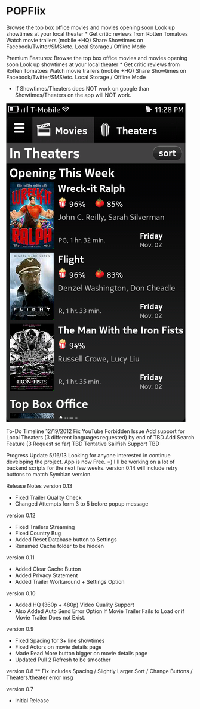 # POPFlix
Browse the top box office movies and movies opening soon Look up showtimes at your local theater * Get critic reviews from Rotten Tomatoes Watch movie trailers (mobile +HQ) Share Showtimes on Facebook/Twitter/SMS/etc. Local Storage / Offline Mode

Premium Features:
Browse the top box office movies and movies opening soon
Look up showtimes at your local theater *
Get critic reviews from Rotten Tomatoes
Watch movie trailers (mobile +HQ)
Share Showtimes on Facebook/Twitter/SMS/etc.
Local Storage / Offline Mode
* If Showtimes/Theaters does NOT work on google than Showtimes/Theaters on the app will NOT work.

<img src='https://github.com/ikkysleepy/POPFlix/blob/master/screens/2012-10-31_23-28-09.png'>

To-Do Timeline 12/19/2012
Fix YouTube Forbidden Issue
Add support for Local Theaters (3 different languages requested) by end of TBD
Add Search Feature (3 Request so far) TBD
Tentative Sailfish Support TBD

Progress Update 5/16/13
Looking for anyone interested in continue developing the project. App is now Free. =)
I'll be working on a lot of backend scripts for the next few weeks.
version 0.14 will include retry buttons to match Symbian version.

Release Notes 
version 0.13
* Fixed Trailer Quality Check
* Changed Attempts form 3 to 5 before popup message

version 0.12
* Fixed Trailers Streaming 
* Fixed Country Bug 
* Added Reset Database button to Settings 
* Renamed Cache folder to be hidden

version 0.11
* Added Clear Cache Button
* Added Privacy Statement
* Added Trailer Workaround + Settings Option

version 0.10
* Added HQ (360p + 480p) Video Quality Support
* Also Added Auto Send Error Option If Movie Trailer Fails to Load or if Movie Trailer Does not Exist.

version 0.9
* Fixed Spacing for 3+ line showtimes
* Fixed Actors on movie details page
* Made Read More button bigger on movie details page
* Updated Pull 2 Refresh to be smoother

version 0.8
** Fix includes Spacing / Slightly Larger Sort / Change Buttons / Theaters/theater error msg

version 0.7
* Initial Release
